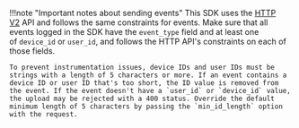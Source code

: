 !!!note "Important notes about sending events"
	This SDK uses the [HTTP V2](https://developers.amplitude.com/docs/http-api-v2) API and follows the same constraints for events. Make sure that all events logged in the SDK have the `event_type` field and at least one of `device_id` or `user_id`, and follows the HTTP API's constraints on each of those fields. 

	To prevent instrumentation issues, device IDs and user IDs must be strings with a length of 5 characters or more. If an event contains a device ID or user ID that's too short, the ID value is removed from the event. If the event doesn't have a `user_id` or `device_id` value, the upload may be rejected with a 400 status. Override the default minimum length of 5 characters by passing the `min_id_length` option with the request.
